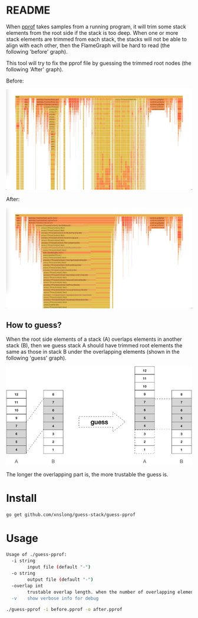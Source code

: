 # README

When [pprof](https://github.com/google/pprof) takes samples from a running program, 
it will trim some stack elements from the root side if the stack is too deep.
When one or more stack elements are trimmed from each stack, 
the stacks will not be able to align with each other, 
then the FlameGraph will be hard to read (the following 'before' graph). 

This tool will try to fix the pprof file by guessing the trimmed root nodes (the following 'After' graph).


Before:

![before.png](doc/before.png)

After:

![after.png](doc/after.png)

## How to guess?

When the root side elements of a stack (A) overlaps elements in another stack (B),
then we guess stack A should have trimmed root elements the same as those in stack B under the overlapping elements
(shown in the following 'guess' graph).

![guess.png](doc/guess.png)

The longer the overlapping part is, the more trustable the guess is.

# Install

```bash
go get github.com/xnslong/guess-stack/guess-pprof
```

# Usage

```bash
Usage of ./guess-pprof:
  -i string
        input file (default "-")
  -o string
        output file (default "-")
  -overlap int
        trustable overlap length. when the number of overlapping elements is less than the length, it's not considered trustable for guessing (default 5)
  -v    show verbose info for debug
```

```bash
./guess-pprof -i before.pprof -o after.pprof
```